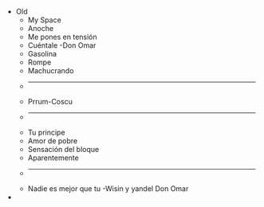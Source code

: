 - Old
	- My Space
	- Anoche
	- Me pones en tensión
	- Cuéntale -Don Omar
	- Gasolina
	- Rompe
	- Machucrando
	-
	  ---
	- Prrum-Coscu
	-
	  ---
	- Tu principe
	- Amor de pobre
	- Sensación del bloque
	- Aparentemente
	-
	  ---
	- Nadie es mejor que tu -Wisin y yandel Don Omar
-